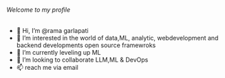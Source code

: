 ###### Welcome to my profile



- 👋 Hi, I’m @rama garlapati
- 👀 I’m interested in the world of data,ML, analytic, webdevelopment and backend developments open source framewroks
- 🌱 I’m currently leveling up ML 
- 💞️ I’m looking to collaborate LLM,ML & DevOps
- 📫 reach me via email


<!---
ramagarlapati/ramagarlapati is a ✨ special ✨ repository because its `README.md` (this file) appears on your GitHub profile.
You can click the Preview link to take a look at your changes.
--->

